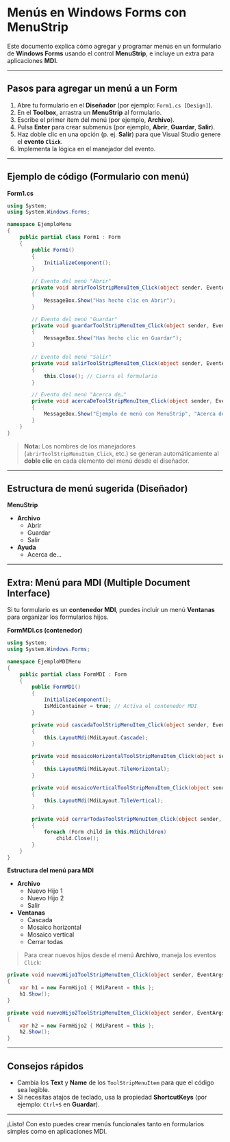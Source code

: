
# Menús en Windows Forms con **MenuStrip**

Este documento explica cómo agregar y programar menús en un formulario de **Windows Forms** usando el control **MenuStrip**, e incluye un extra para aplicaciones **MDI**.

---

## Pasos para agregar un menú a un Form
1. Abre tu formulario en el **Diseñador** (por ejemplo: `Form1.cs [Design]`).
2. En el **Toolbox**, arrastra un **MenuStrip** al formulario.
3. Escribe el primer ítem del menú (por ejemplo, **Archivo**).
4. Pulsa **Enter** para crear submenús (por ejemplo, **Abrir**, **Guardar**, **Salir**).
5. Haz doble clic en una opción (p. ej. **Salir**) para que Visual Studio genere el **evento `Click`**.
6. Implementa la lógica en el manejador del evento.

---

## Ejemplo de código (Formulario con menú)

**Form1.cs**
```csharp
using System;
using System.Windows.Forms;

namespace EjemploMenu
{
    public partial class Form1 : Form
    {
        public Form1()
        {
            InitializeComponent();
        }

        // Evento del menú "Abrir"
        private void abrirToolStripMenuItem_Click(object sender, EventArgs e)
        {
            MessageBox.Show("Has hecho clic en Abrir");
        }

        // Evento del menú "Guardar"
        private void guardarToolStripMenuItem_Click(object sender, EventArgs e)
        {
            MessageBox.Show("Has hecho clic en Guardar");
        }

        // Evento del menú "Salir"
        private void salirToolStripMenuItem_Click(object sender, EventArgs e)
        {
            this.Close(); // Cierra el formulario
        }

        // Evento del menú "Acerca de…"
        private void acercaDeToolStripMenuItem_Click(object sender, EventArgs e)
        {
            MessageBox.Show("Ejemplo de menú con MenuStrip", "Acerca de");
        }
    }
}
```

> **Nota:** Los nombres de los manejadores (`abrirToolStripMenuItem_Click`, etc.) se generan automáticamente al **doble clic** en cada elemento del menú desde el diseñador.

---

## Estructura de menú sugerida (Diseñador)

**MenuStrip**
- **Archivo**
  - Abrir
  - Guardar
  - Salir
- **Ayuda**
  - Acerca de…

---

## Extra: Menú para MDI (Multiple Document Interface)

Si tu formulario es un **contenedor MDI**, puedes incluir un menú **Ventanas** para organizar los formularios hijos.

**FormMDI.cs (contenedor)**

```csharp
using System;
using System.Windows.Forms;

namespace EjemploMDIMenu
{
    public partial class FormMDI : Form
    {
        public FormMDI()
        {
            InitializeComponent();
            IsMdiContainer = true; // Activa el contenedor MDI
        }

        private void cascadaToolStripMenuItem_Click(object sender, EventArgs e)
        {
            this.LayoutMdi(MdiLayout.Cascade);
        }

        private void mosaicoHorizontalToolStripMenuItem_Click(object sender, EventArgs e)
        {
            this.LayoutMdi(MdiLayout.TileHorizontal);
        }

        private void mosaicoVerticalToolStripMenuItem_Click(object sender, EventArgs e)
        {
            this.LayoutMdi(MdiLayout.TileVertical);
        }

        private void cerrarTodasToolStripMenuItem_Click(object sender, EventArgs e)
        {
            foreach (Form child in this.MdiChildren)
                child.Close();
        }
    }
}
```

**Estructura del menú para MDI**

- **Archivo**
  - Nuevo Hijo 1
  - Nuevo Hijo 2
  - Salir
- **Ventanas**
  - Cascada
  - Mosaico horizontal
  - Mosaico vertical
  - Cerrar todas

> Para crear nuevos hijos desde el menú **Archivo**, maneja los eventos `Click`:
```csharp
private void nuevoHijo1ToolStripMenuItem_Click(object sender, EventArgs e)
{
    var h1 = new FormHijo1 { MdiParent = this };
    h1.Show();
}

private void nuevoHijo2ToolStripMenuItem_Click(object sender, EventArgs e)
{
    var h2 = new FormHijo2 { MdiParent = this };
    h2.Show();
}
```

---

## Consejos rápidos
- Cambia los **Text** y **Name** de los `ToolStripMenuItem` para que el código sea legible.
- Si necesitas atajos de teclado, usa la propiedad **ShortcutKeys** (por ejemplo: `Ctrl+S` en **Guardar**).


---

¡Listo! Con esto puedes crear menús funcionales tanto en formularios simples como en aplicaciones MDI.
